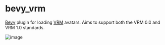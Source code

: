 # bevy_vrm

<!-- cargo-rdme start -->

[Bevy](https://bevyengine.org/) plugin for loading [VRM](https://vrm.dev/en/) avatars.
Aims to support both the VRM 0.0 and VRM 1.0 standards.

<!-- cargo-rdme end -->

![image](https://github.com/unavi-xyz/bevy_vrm/assets/92771507/a10143df-ff3c-4832-9408-bc6f80533c3d)
